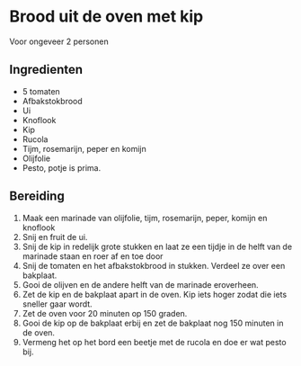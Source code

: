 # Brood uit de oven met kip
Voor ongeveer 2 personen

## Ingredienten
- 5 tomaten
- Afbakstokbrood
- Ui
- Knoflook
- Kip
- Rucola
- Tijm, rosemarijn, peper en komijn
- Olijfolie
- Pesto, potje is prima. 

## Bereiding
1. Maak een marinade van olijfolie, tijm, rosemarijn, peper, komijn en knoflook
2. Snij en fruit de ui.
3. Snij de kip in redelijk grote stukken en laat ze een tijdje in de helft van de marinade staan en roer af en toe door
4. Snij de tomaten en het afbakstokbrood in stukken. Verdeel ze over een bakplaat.
5. Gooi de olijven en de andere helft van de marinade eroverheen.
6. Zet de kip en de bakplaat apart in de oven. Kip iets hoger zodat die iets sneller gaar wordt.
7. Zet de oven voor 20 minuten op 150 graden.
8. Gooi de kip op de bakplaat erbij en zet de bakplaat nog 150 minuten in de oven.
9. Vermeng het op het bord een beetje met de rucola en doe er wat pesto bij.
